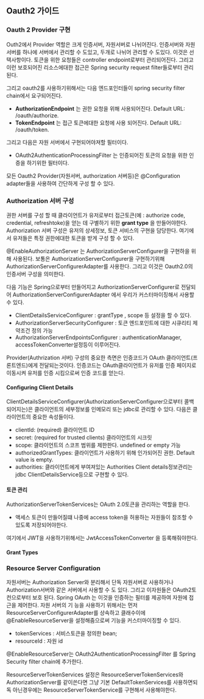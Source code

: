 ## Oauth2 가이드

### Oauth 2 Provider 구현

Outh2에서 Provider 역할은 크게 인증서버, 자원서버로 나뉘어진다. 인증서버와 자원서버를 하나에 서버에서 관리할 수 도있고, 두개로 나뉘어 관리할 수 도있다. 이것은 선택사항이다. 토큰을 위한 요청들은 controller endpoint로부터 관리되어진다. 그리고 이런 보호되어진 리소스에대한 접근은 Spring security request filter들로부터 관리된다.

그리고 oauth2를 사용하기위해서는 다음 엔드포인터들이 spring security filter chain에서 요구되어진다.
* **AuthorizationEndpoint** 는 권한 요청을 위해 사용되어진다. Default URL: /oauth/authorize.
* **TokenEndpoint** 는 접근 토큰에대한 요청에 사용 되어진다. Default URL: /oauth/token.

그리고 다음은 자원 서버에서 구현되어야져할 필터이다.
*  OAuth2AuthenticationProcessingFilter 는 인증되어진 토큰의 요청을 위한 인증을 하기위한 필터이다.

모든 Oauth2 Provider(자원서버, authorization 서버등)은 @Configuration adapter들을 사용하여 간단하게 구성 할 수 있다.

### Authorization 서버 구성
권한 서버를 구성 할 때 클라이언트가 유저로부터 접근토큰(예 : authorize code, credential, refreshtoke)을 얻는 데 구별하기 위한 **grant type** 을 만들어야한다. Authorization 서버 구성은 유저의 상세정보, 토큰 서비스의 구현을 담당한다. 여기에서 유저들은 특정 권한에대한 토큰을 받게 구성 할 수 있다.

@EnableAuthorizationServer 는 AuthorizationServerConfigurer을 구현하을 위해 사용된다. 보통은 AuthorizationServerConfigurer을 구현하기위해  AuthorizationServerConfigurerAdapter를 사용한다. 그리고 이것은 Oauth2.0의 인증서버 구성을 의미한다.

다음 기능은 Spring으로부터 만들어지고 AuthorizationServerConfigurer로 전달되어 AuthorizationServerConfigurerAdapter 에서 우리가 커스터마이징해서 사용할 수 있다.

* ClientDetailsServiceConfigurer : grantType , scope 등 설정을 할 수 있다.
* AuthorizationServerSecurityConfigurer : 토큰 엔드포인트에 대한 시큐리티 제약조건 정의 가능
* AuthorizationServerEndpointsConfigurer : authenticationManager, accessTokenConverter설정등이 이루어진다.

Provider(Authrization 서버) 구성의 중요한 측면은 인증코드가 OAuth 클라이언트(프론트엔드)에게 전달되는것이다. 인증코드는 OAuth클라이언트가 유저를 인증 페이지로 이동시켜 유저를 인증 시킴으로써 인증 코드를 얻는다.


#### Configuring Client Details
ClientDetailsServiceConfigurer(AuthorizationServerConfigurer으로부터 콜백되어지는)은 클라이언트의 세부정보를 인메모리 또는 jdbc로 관리할 수 있다. 다음은 클라이언트의 중요한 속성들이다.

* clientId: (required) 클라이언트 ID
* secret: (required for trusted clients) 클라이언트의 시크릿
* scope: 클라이언트의 스코프 범위를 제한한다. undefined or empty 가능
* authorizedGrantTypes: 클라이언트가 사용하기 위해 인가되어진 권한. Default value is empty.
* authorities: 클라이언트에게 부여져있는 Authorities
Client details정보관리는 jdbc ClientDetailsService등으로 구현할 수 있다.


#### 토큰 관리
AuthorizationServerTokenServices는 OAuth 2.0토큰을 관리하는 역할을 한다.
* 액세스 토큰이 만들어질떄 나중에 access token을 허용하는 자원들이 참조할 수 있도록 저장되어야한다.

여기에서 JWT을 사용하기위해서는 JwtAccessTokenConverter 을 등록해줘야한다.

#### Grant Types



### Resource Server Configuration
자원서버는 Authorization Server와 분리해서 단독 자원서버로 사용하거나 Authorization서버와 같은 서버에서 사용할 수 도 있다. 그리고 이자원들은 OAuth2토컨으로부터 보호 된다. Spring OAuth 는 이것을 인증하는 필터를 제공하여 자원에 접근을 제어한다. 자원 서버의 기 능을 사용하기 위해서는 먼저 ResourceServerConfigurerAdapter를 상속하고 클래수이에 @EnableResourceServer을 설정해줌으로써 기능을 커스터마이징할 수 있다.

* tokenServices : 서비스토큰을 정의한 bean;
* resourceId : 자원 id

@EnableResourceServer는 OAuth2AuthenticationProcessingFilter 를 Spring Security filter chain에 추가한다.

ResourceServerTokenServices 설정은 ResourceServerTokenServices와 AuthorizationServer를 같이쓴다면 그냥 기본 DefaultTokenServices를 사용하면되독 아닌경우에는 ResourceServerTokenService를 구현해서 사용해야한다.
